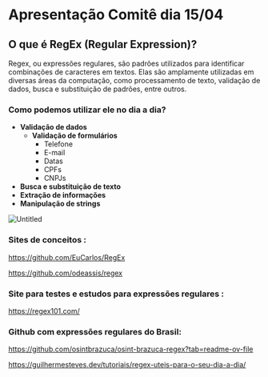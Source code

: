 # Apresentação Comitê dia 15/04

## O que é RegEx (Regular Expression)?

Regex, ou expressões regulares, são padrões utilizados para identificar combinações de caracteres em textos. Elas são amplamente utilizadas em diversas áreas da computação, como processamento de texto, validação de dados, busca e substituição de padrões, entre outros.

### Como podemos utilizar ele no dia a dia?

- **Validação de dados**
    - **Validação de formulários**
        - Telefone
        - E-mail
        - Datas
        - CPFs
        - CNPJs
- **Busca e substituição de texto**
- **Extração de informações**
- **Manipulação de strings**


![Untitled](https://prod-files-secure.s3.us-west-2.amazonaws.com/72711b38-b00c-40b8-927b-bb3a61b0fb69/7a047a2f-bf0e-49cc-b599-668d08b08f54/Untitled.png)

### Sites de conceitos :

https://github.com/EuCarlos/RegEx

https://github.com/odeassis/regex

### Site para testes e estudos para expressões regulares :

https://regex101.com/

### Github com expressões regulares do Brasil:

https://github.com/osintbrazuca/osint-brazuca-regex?tab=readme-ov-file

https://guilhermesteves.dev/tutoriais/regex-uteis-para-o-seu-dia-a-dia/
